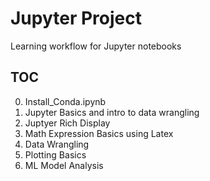 # Jupyter Project

Learning workflow for Jupyter notebooks

## TOC

0. Install_Conda.ipynb
1. Jupyter Basics and intro to data wrangling
2. Juptyer Rich Display
3. Math Expression Basics using Latex
4. Data Wrangling
5. Plotting Basics
6. ML Model Analysis


